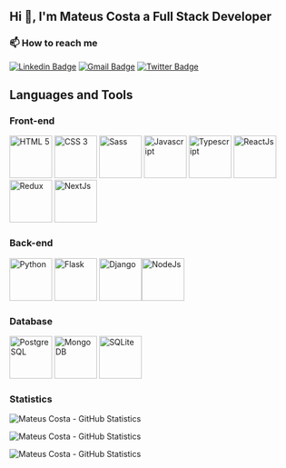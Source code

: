 ## Hi 👋, I'm Mateus Costa a Full Stack Developer

### 📫 How to reach me

[![Linkedin Badge](https://img.shields.io/badge/-Mateus%20Costa-0A66C2?style=flat-square&logo=Linkedin&logoColor=white&link=https://www.linkedin.com/in/-mateus-costa/)](https://www.linkedin.com/in/-mateus-costa/) [![Gmail Badge](https://img.shields.io/badge/-mateusdsilvacosta@gmail.com-DC4D42?style=flat-square&logo=Gmail&logoColor=white&link=mailto:mateusdsilvacosta@gmail.com)](mateusdsilvacosta@gmail.com) [![Twitter Badge](https://img.shields.io/badge/-_CostaMatthew-1A91DA?style=flat-square&labelColor=1A91DA&logo=twitter&logoColor=white&link=https://twitter.com/_CostaMatthew)](https://twitter.com/_CostaMatthew) 

## Languages and Tools

### Front-end
<img src="https://upload.wikimedia.org/wikipedia/commons/6/61/HTML5_logo_and_wordmark.svg" alt="HTML 5" width="75" height="75" /> <img src="https://upload.wikimedia.org/wikipedia/commons/d/d5/CSS3_logo_and_wordmark.svg" alt="CSS 3" width="75" height="75" /> <img src="https://upload.wikimedia.org/wikipedia/commons/9/96/Sass_Logo_Color.svg" alt="Sass" width="75" height="75" /> <img src="https://upload.wikimedia.org/wikipedia/commons/9/99/Unofficial_JavaScript_logo_2.svg" alt="Javascript" width="75" height="75" /> <img src="https://iconape.com/wp-content/files/fh/110909/png/typescript.png" alt="Typescript" width="75" height="75" /> <img src="https://cdn4.iconfinder.com/data/icons/logos-3/600/React.js_logo-4096.png" alt="ReactJs" width="75" height="75" /><img src="https://cdn.iconscout.com/icon/free/png-256/redux-283024.png" alt="Redux" width="75" height="75" /> <img src="https://upload.wikimedia.org/wikipedia/commons/8/8e/Nextjs-logo.svg" alt="NextJs" width="75" height="75" />

### Back-end
<img src="https://cdn.iconscout.com/icon/free/png-256/python-3628999-3030224.png" alt="Python" width="75" height="75" /> <img src="https://spng.subpng.com/20180829/okc/kisspng-flask-python-web-framework-representational-state-flask-stickker-5b86feeb86e8a1.1534670415355737395526.jpg" alt="Flask" width="75" height="75" /> <img src="https://cdn.iconscout.com/icon/free/png-256/django-12-1175186.png" alt="Django" width="75" height="75" /><img src="https://cdn.iconscout.com/icon/free/png-256/nodejs-2-226035.png" alt="NodeJs" width="75" height="75" />


### Database
<img src="https://cdn.iconscout.com/icon/free/png-256/postgresql-11-1175122.png" alt="PostgreSQL" width="75" height="75" /> <img src="https://cdn.iconscout.com/icon/free/png-256/mongodb-5-1175140.png" alt="MongoDB" width="75" height="75" /> <img src="https://cdn.iconscout.com/icon/free/png-256/sqlite-282687.png" alt="SQLite" width="75" height="75" />

### Statistics
<p>
	<img align="center" src="https://github-readme-stats.vercel.app/api/top-langs?username=costamatthew&show_icons=true&locale=en&layout=compact" alt="Mateus Costa - GitHub Statistics"/>
</p>

<p>
	 <img align="center" src="https://github-readme-stats.vercel.app/api?username=costamatthew&show_icons=true&line_height=27" alt="Mateus Costa - GitHub Statistics"/>
</p>

<p align="left"> 
	<img src="https://komarev.com/ghpvc/?username=costamatthew&label=Profile%20views&color=0e75b6&style=flat" alt="Mateus Costa - GitHub Statistics" /> 
</p>
